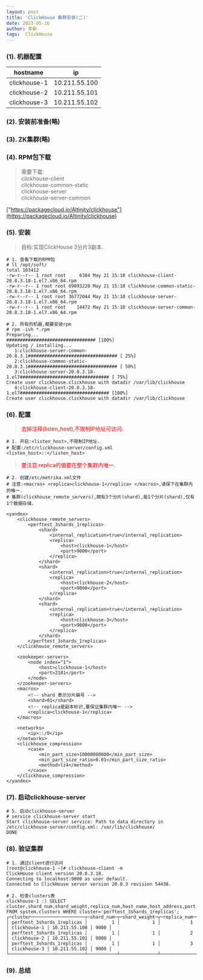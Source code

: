 ```yaml
---
layout: post
title: 'ClickHouse 集群安装(二)'
date: 2021-05-16
author: 李新
tags:  ClickHouse
---
```


### (1). 机器配置

|  hostname     | ip            |
|  ----         | ----          |
| clickhouse-1  | 10.211.55.100 |
| clickhouse-2  | 10.211.55.101 |
| clickhouse-3  | 10.211.55.102 |

### (2). 安装前准备(略)

### (3). ZK集群(略)

### (4). RPM包下载
> 需要下载:    
> clickhouse-client     
> clickhouse-common-static    
> clickhouse-server     
> clickhouse-server-common     

["https://packagecloud.io/Altinity/clickhouse"](https://packagecloud.io/Altinity/clickhouse)  

### (5). 安装
> 目标:实现ClickHouse 3分片3副本.

```
# 1. 查看下载的RPM包
# ll /opt/soft/
total 103412
-rw-r--r-- 1 root root     6384 May 21 15:10 clickhouse-client-20.8.3.18-1.el7.x86_64.rpm
-rw-r--r-- 1 root root 69093220 May 21 15:10 clickhouse-common-static-20.8.3.18-1.el7.x86_64.rpm
-rw-r--r-- 1 root root 36772044 May 21 15:10 clickhouse-server-20.8.3.18-1.el7.x86_64.rpm
-rw-r--r-- 1 root root    14472 May 21 15:10 clickhouse-server-common-20.8.3.18-1.el7.x86_64.rpm

# 2. 所有的机器,都要安装rpm
# rpm -ivh *.rpm
Preparing...                          ################################# [100%]
Updating / installing...
   1:clickhouse-server-common-20.8.3.1################################# [ 25%]
   2:clickhouse-common-static-20.8.3.1################################# [ 50%]
   3:clickhouse-server-20.8.3.18-1.el7################################# [ 75%]
Create user clickhouse.clickhouse with datadir /var/lib/clickhouse
   4:clickhouse-client-20.8.3.18-1.el7################################# [100%]
Create user clickhouse.clickhouse with datadir /var/lib/clickhouse

```
### (6). 配置
> <font color='red'>去掉注释(listen_host),不限制IP地址可访问.</font>    

```
# 1. 开启:<listen_host>,不限制IP地址.
# 配置:/etc/clickhouse-server/config.xml
<listen_host>::</listen_host>
```

> <font color='red'>要注意:replica的值要在整个集群内唯一.</font>    

```
# 2. 创建/etc/metrika.xml文件
# 注意:<macros> <replica>clickhouse-1</replica> </macros>,请保下在集群内的唯一.
# 集群(clickhouse_remote_servers),拥有3个分片(shard),每1个分片(shard),仅有1个数据存储.

<yandex>
    <clickhouse_remote_servers>
		<perftest_3shards_1replicas>
			<shard>
				<internal_replication>true</internal_replication>
				<replica>
					<host>clickhouse-1</host>
					<port>9000</port>
				</replica>
			</shard>
			<shard>
				<internal_replication>true</internal_replication>
				<replica>
					<host>clickhouse-2</host>
					<port>9000</port>
				</replica>
			</shard>
			<shard>
				<internal_replication>true</internal_replication>
				<replica>
					<host>clickhouse-3</host>
					<port>9000</port>
				</replica>
			</shard>
		</perftest_3shards_1replicas>
	</clickhouse_remote_servers>
     
    <zookeeper-servers>
        <node index="1">
            <host>clickhouse-1</host>
            <port>2181</port>
        </node>
    </zookeeper-servers>
    <macros>
	    <!-- shard 表示分片编号 -->
	    <shard>01</shard>
	    <!-- replica是副本标识,要保证集群内唯一 --> 
        <replica>clickhouse-1</replica>
    </macros>
	
    <networks>
        <ip>::/0</ip>
    </networks>
    <clickhouse_compression>
        <case>
            <min_part_size>10000000000</min_part_size>
            <min_part_size_ratio>0.01</min_part_size_ratio>
            <method>lz4</method>
        </case>
    </clickhouse_compression>
</yandex>
```
### (7). 启动clickhouse-server
```
# 5. 启动clickhouse-server
# service clickhouse-server start
Start clickhouse-server service: Path to data directory in /etc/clickhouse-server/config.xml: /var/lib/clickhouse/
DONE
```
### (8). 验证集群
```
# 1. 通过client进行访问
[root@clickhouse-1 ~]# clickhouse-client -m
ClickHouse client version 20.8.3.18.
Connecting to localhost:9000 as user default.
Connected to ClickHouse server version 20.8.3 revision 54438.

# 2. 检查clusters表
clickhouse-1 :) SELECT cluster,shard_num,shard_weight,replica_num,host_name,host_address,port,is_local FROM system.clusters WHERE cluster='perftest_3shards_1replicas';
┌─cluster────────────────────┬─shard_num─┬─shard_weight─┬─replica_num─┬─host_name────┬─host_address──┬─port─┐
│ perftest_3shards_1replicas │         1 │            1 │           1 │ clickhouse-1 │ 10.211.55.100 │ 9000 │
│ perftest_3shards_1replicas │         1 │            1 │           2 │ clickhouse-2 │ 10.211.55.101 │ 9000 │
│ perftest_3shards_1replicas │         1 │            1 │           3 │ clickhouse-3 │ 10.211.55.102 │ 9000 │
└────────────────────────────┴───────────┴──────────────┴─────────────┴──────────────┴───────────────┴──────┘
```
### (9). 总结